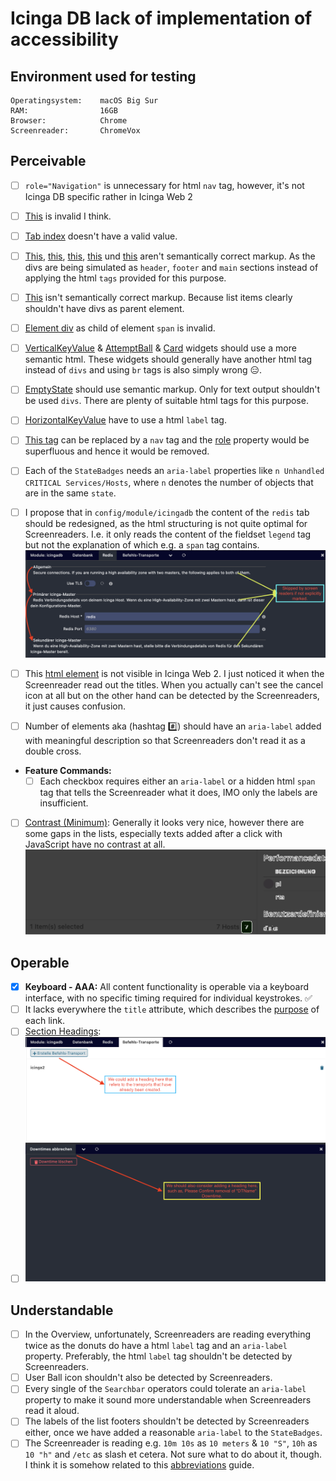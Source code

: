# Icinga DB lack of implementation of accessibility

## Environment used for testing
    Operatingsystem:    macOS Big Sur
    RAM:                16GB
    Browser:            Chrome
    Screenreader:       ChromeVox

## Perceivable

  - [ ] `role="Navigation"` is unnecessary for html `nav` tag, however, it's not Icinga DB specific rather in Icinga Web 2
  - [ ] [This](https://github.com/Icinga/icingaweb2/blob/master/application/layouts/scripts/layout.phtml#L89) is invalid I think.
  - [ ] [Tab index](https://github.com/Icinga/icingaweb2/blob/master/application/layouts/scripts/layout.phtml#L93) doesn't have a valid value.
  - [ ] [This](https://github.com/Icinga/icingaweb2/blob/master/application/layouts/scripts/body.phtml#L28), [this](https://github.com/Icinga/icingaweb2/blob/master/application/layouts/scripts/body.phtml#L35),
        [this](https://github.com/Icinga/icingaweb2/blob/master/application/layouts/scripts/body.phtml#L54), [this](https://github.com/Icinga/icingaweb2/blob/master/application/layouts/scripts/body.phtml#L69)
        und [this](https://github.com/Icinga/icingaweb2/blob/master/application/layouts/scripts/body.phtml#L97) aren't semantically correct markup.
        As the divs are being simulated as `header`, `footer` and `main` sections instead of applying the html `tags` provided for this purpose.
  - [ ] [This](https://github.com/Icinga/icingadb-web/blob/master/library/Icingadb/Widget/TagList.php#L17) isn't semantically correct markup.
        Because list items clearly shouldn't have divs as parent element.
  - [ ] [Element div](https://github.com/Icinga/icingadb-web/blob/master/library/Icingadb/Widget/Detail/CheckStatistics.php#L156-L159) as child of element `span` is invalid.
  - [ ] [VerticalKeyValue](https://github.com/Icinga/ipl-web/blob/master/src/Widget/VerticalKeyValue.php) &
        [AttemptBall](https://github.com/Icinga/icingadb-web/blob/master/library/Icingadb/Widget/AttemptBall.php) &
        [Card](https://github.com/Icinga/ipl-web/blob/master/src/Common/Card.php) widgets should use a more semantic html.
        These widgets should generally have another html tag instead of `divs` and using `br` tags is also simply wrong 😑.
  - [ ] [EmptyState](https://github.com/Icinga/icingadb-web/blob/master/library/Icingadb/Widget/EmptyState.php) should use semantic markup.
        Only for text output shouldn't be used `divs`. There are plenty of suitable html tags for this purpose.
  - [ ] [HorizontalKeyValue](https://github.com/Icinga/ipl-web/blob/master/src/Widget/HorizontalKeyValue.php#L27) have to use a html `label` tag.
  - [ ] [This tag](https://github.com/Icinga/ipl-web/blob/master/src/Control/PaginationControl.php#L41) can be replaced
        by a `nav` tag and the [role](https://github.com/Icinga/ipl-web/blob/master/src/Control/PaginationControl.php#L45) property would be superfluous and hence it would be removed.
  - [ ] Each of the `StateBadges` needs an `aria-label` properties like `n Unhandled CRITICAL Services/Hosts`,
      where `n` denotes the number of objects that are in the same `state`.
  - [ ] I propose that in `config/module/icingadb` the content of the `redis` tab should be redesigned, as the html
        structuring is not quite optimal for Screenreaders. I.e. it only reads the content of the fieldset `legend` tag
        but not the explanation of which e.g. a `span` tag contains.
  ![](redis-tab.png)
  - [ ] This [html element](https://github.com/Icinga/icingaweb2/blob/master/library/Icinga/Web/Widget/Tabs.php#L313-L316)
        is not visible in Icinga Web 2. I just noticed it when the Screenreader read out the titles. When you actually can't see the
        cancel icon at all but on the other hand can be detected by the Screenreaders, it just causes confusion.
  - [ ] Number of elements aka (hashtag #️⃣) should have an `aria-label` added with meaningful description so that Screenreaders don't read it as a double cross.


  - **Feature Commands:**
    - [ ] Each checkbox requires either an `aria-label` or a hidden html `span` tag that tells the Screenreader what it does,
          IMO only the labels are insufficient.

  - [ ] [Contrast (Minimum)](https://www.w3.org/WAI/WCAG21/quickref/?versions=2.0#contrast-minimum): Generally it looks very nice,
    however there are some gaps in the lists, especially texts added after a click with JavaScript have no contrast at all.
  ![](contrast-pic1.png)

## Operable
 
  - [x] **Keyboard - AAA:** All content functionality is operable via a keyboard interface, with no specific timing required
   for individual keystrokes. ✅
  - [ ] It lacks everywhere the `title` attribute, which describes the [purpose](https://www.w3.org/WAI/WCAG21/quickref/?versions=2.0#link-purpose-in-context)
        of each link.
  - [ ] [Section Headings](https://www.w3.org/WAI/WCAG21/quickref/?versions=2.0#section-headings): 
  ![Section Headings](command-transporter.png "Section Headings")
  - [ ] ![Delete Downtime ](delete-downtime.png)

## Understandable

  - [ ] In the Overview, unfortunately, Screenreaders are reading everything twice as the donuts do have a html `label` tag and an `aria-label` property.
       Preferably, the html `label` tag shouldn't be detected by Screenreaders.
  - [ ] User Ball icon shouldn't also be detected by Screenreaders.
  - [ ] Every single of the `Searchbar` operators could tolerate an `aria-label` property to make it sound more understandable when Screenreaders read it aloud.
  - [ ] The labels of the list footers shouldn't be detected by Screenreaders either, once we have added a reasonable `aria-label` to the `StateBadges`.
  - [ ] The Screenreader is reading e.g. `10m 10s` as `10 meters` & `10 "S"`, `10h` as `10 "h"` and `/etc` as slash et cetera.
  Not sure what to do about it, though. I think it is somehow related to this [abbreviations](https://www.w3.org/WAI/WCAG21/quickref/?versions=2.0#abbreviations) guide.
